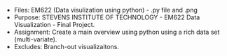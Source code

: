 - Files: EM622 (Data visulization using python) - .py file and .png
- Purpose: STEVENS INSTITUTE OF TECHNOLOGY - EM622 Data Visualization - Final Project.
- Assignment: Create a main overview using python using a rich data set (multi-variate).
- Excludes: Branch-out visualizaitons.
